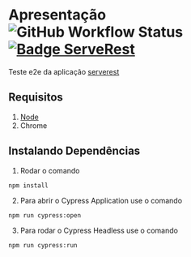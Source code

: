 # __Apresentação__ ![GitHub Workflow Status](https://img.shields.io/github/workflow/status/Misaelreis/test-e2e-serverest/main) [![Badge ServeRest](https://img.shields.io/badge/API-ServeRest-green)](https://github.com/ServeRest/ServeRest/)

Teste e2e da aplicação [serverest](https://front.serverest.dev/)
## __Requisitos__
1. [Node](https://nodejs.org/pt-br/)
2. Chrome

## __Instalando Dependências__
1. Rodar o comando 
```
npm install
```
2. Para abrir o Cypress Application use o comando
```
npm run cypress:open
````

3. Para rodar o Cypress Headless use o comando
```
npm run cypress:run
````
